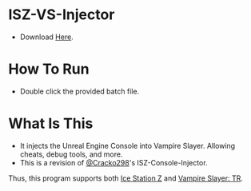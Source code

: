 # ISZ-VS-Injector

- Download [Here](https://github.com/ISZ-Hacker-Organization/ISZ-VS-Injector/blob/main/VS-Injector.zip?raw=true).

# How To Run
- Double click the provided batch file.

# What Is This
- It injects the Unreal Engine Console into Vampire Slayer. Allowing cheats, debug tools, and more.
- This is a revision of [@Cracko298](https://github.com/Cracko298)'s ISZ-Console-Injector.

Thus, this program supports both [Ice Station Z](https://store.steampowered.com/app/1795180/Ice_Station_Z/) and [Vampire Slayer: TR](https://store.steampowered.com/app/2188960/Vampire_Slayer_The_Resurrection/).
